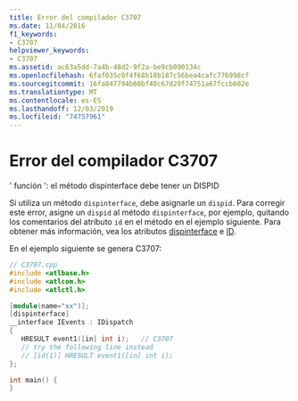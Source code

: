 ```yaml
---
title: Error del compilador C3707
ms.date: 11/04/2016
f1_keywords:
- C3707
helpviewer_keywords:
- C3707
ms.assetid: ac63a5dd-7a4b-48d2-9f2a-be9cb090134c
ms.openlocfilehash: 6faf035c0f4f68b10b187c56bea4cafc776998cf
ms.sourcegitcommit: 16fa847794b60bf40c67d20f74751a67fccb602e
ms.translationtype: MT
ms.contentlocale: es-ES
ms.lasthandoff: 12/03/2019
ms.locfileid: "74757961"
---
```

# <a name="compiler-error-c3707"></a>Error del compilador C3707

' función ': el método dispinterface debe tener un DISPID

Si utiliza un método `dispinterface`, debe asignarle un `dispid`. Para corregir este error, asigne un `dispid` al método `dispinterface`, por ejemplo, quitando los comentarios del atributo `id` en el método en el ejemplo siguiente. Para obtener más información, vea los atributos [dispinterface](../../windows/dispinterface.md) e [ID](../../windows/id.md).

En el ejemplo siguiente se genera C3707:

```cpp
// C3707.cpp
#include <atlbase.h>
#include <atlcom.h>
#include <atlctl.h>

[module(name="xx")];
[dispinterface]
__interface IEvents : IDispatch
{
   HRESULT event1([in] int i);   // C3707
   // try the following line instead
   // [id(1)] HRESULT event1([in] int i);
};

int main() {
}
```
